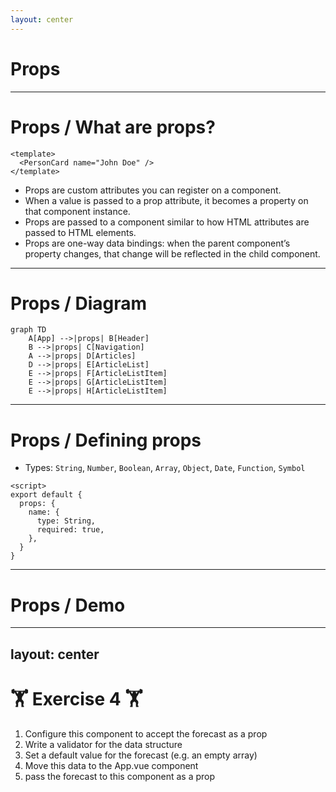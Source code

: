 ```yaml
---
layout: center
---
```


# Props

---

# Props / What are props?

```vue
<template>
  <PersonCard name="John Doe" />
</template>
```

- Props are custom attributes you can register on a component.
- When a value is passed to a prop attribute, it becomes a property on that component instance.
- Props are passed to a component similar to how HTML attributes are passed to HTML elements.
- Props are one-way data bindings: when the parent component’s property changes, that change will be reflected in the child component.

---

# Props / Diagram

<div class="flex justify-center h-full">

<div class="h-full w-lg">

```mermaid
graph TD
    A[App] -->|props| B[Header]
    B -->|props| C[Navigation]
    A -->|props| D[Articles]
    D -->|props| E[ArticleList]
    E -->|props| F[ArticleListItem]
    E -->|props| G[ArticleListItem]
    E -->|props| H[ArticleListItem]
```

</div>

</div>

---

# Props / Defining props

- Types: `String`, `Number`, `Boolean`, `Array`, `Object`, `Date`, `Function`, `Symbol`

```vue
<script>
export default {
  props: {
    name: {
      type: String,
      required: true,
    },
  }
}
```

---
 
# Props / Demo

<StackBlitzEmbed id="vue-qkhhjw" file="src/components/PersonCard.vue" />

---
layout: center
---

# 🏋️ Exercise 4 🏋️

1. Configure this component to accept the forecast as a prop
2. Write a validator for the data structure
3. Set a default value for the forecast (e.g. an empty array)
4. Move this data to the App.vue component
5. pass the forecast to this component as a prop
